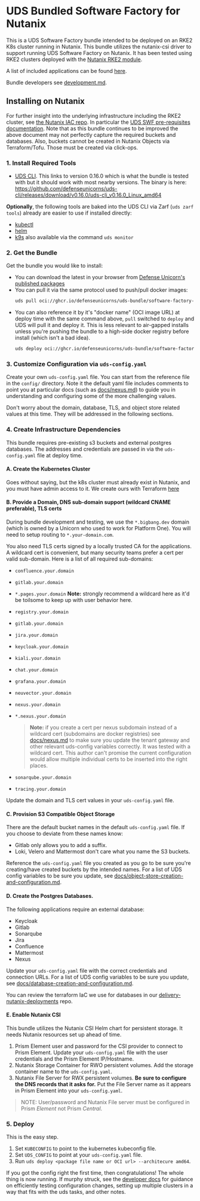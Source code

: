# UDS Bundled Software Factory for Nutanix

This is a UDS Software Factory bundle intended to be deployed on an RKE2 K8s cluster running in Nutanix. This bundle utilizes the nutanix-csi driver to support running UDS Software Factory on Nutanix. It has been tested using RKE2 clusters deployed with the [Nutanix RKE2 module](https://github.com/defenseunicorns/delivery-nutanix-iac/tree/main/modules/rke2).

A list of included applications can be found [here](docs/packages-and-dependencies.md).

Bundle developers see [development.md](docs/development.md).

## Installing on Nutanix

For further insight into the underlying infrastructure including the RKE2 cluster, see [the Nutanix IAC repo](https://github.com/defenseunicorns/delivery-nutanix-iac/tree/main). In particular the [UDS SWF pre-requisites documentation](https://github.com/defenseunicorns/delivery-nutanix-iac/blob/main/docs/uds-swf-prereqs.md). Note that as this bundle continues to be improved the above document may not perfectly capture the required buckets and databases. Also, buckets cannot be created in Nutanix Objects via Terraform/Tofu. Those must be created via click-ops.

### 1. Install Required Tools

- [UDS CLI](https://github.com/defenseunicorns/uds-cli/tree/v0.16.0). This links to version 0.16.0 which is what the bundle is tested with but it should work with most nearby versions. The binary is here: <https://github.com/defenseunicorns/uds-cli/releases/download/v0.16.0/uds-cli_v0.16.0_Linux_amd64>

**Optionally**, the following tools are baked into the UDS CLI via Zarf (`uds zarf tools`) already are easier to use if installed directly:

- [kubectl](https://kubernetes.io/docs/tasks/tools/#kubectl)
- [helm](https://helm.sh/docs/intro/install/)
- [k9s](https://k9scli.io/topics/install/) also available via the command `uds monitor`

### 2. Get the Bundle

Get the bundle you would like to install:
  - You can download the latest in your browser from [Defense Unicorn's published packages](https://github.com/orgs/defenseunicorns/packages?repo_name=uds-bundle-software-factory-nutanix)
  - You can pull it via the same protocol used to push/pull docker images:
    ```bash
    uds pull oci://ghcr.io/defenseunicorns/uds-bundle/software-factory-nutanix-rke2:0.4.3 --architecture amd64`
    ```
  - You can also reference it by it's "docker name" (OCI image URL) at deploy time with the same command above, `pull` switched to `deploy` and UDS will pull it and deploy it. This is less relevant to air-gapped installs unless you're pushing the bundle to a high-side docker registry before install (which isn't a bad idea).
    ```bash
    uds deploy oci://ghcr.io/defenseunicorns/uds-bundle/software-factory-nutanix-rke2:0.4.3 --architecture amd64`
    ```

### 3. Customize Configuration via `uds-config.yaml`

Create your own `uds-config.yaml` file. You can start from the reference file in the `config/` directory. Note it the default yaml file includes comments to point you at particular docs (such as [docs/nexus.md](docs/nexus.md)) to guide you in understanding and configuring some of the more challenging values.

Don't worry about the domain, database, TLS, and object store related values at this time. They will be addressed in the following sections.

### 4. Create Infrastructure Dependencies

This bundle requires pre-existing s3 buckets and external postgres databases. The addresses and credentials are passed in via the `uds-config.yaml` file at deploy time.

#### A. Create the Kubernetes Cluster

Goes without saying, but the k8s cluster must already exist in Nutanix, and you must have admin access to it. We create ours with Terraform [here](https://github.com/defenseunicorns/delivery-nutanix-iac/tree/main)

#### B. Provide a Domain, DNS sub-domain support (wildcard CNAME preferable), TLS certs

During bundle development and testing, we use the `*.bigbang.dev` domain (which is owned by a Unicorn who used to work for Platform One). You will need to setup routing to `*.your-domain.com`.

You also need TLS certs signed by a locally trusted CA for the applications. A wildcard cert is convenient, but many security teams prefer a cert per valid sub-domain. Here is a list of all required sub-domains:

  - `confluence.your.domain`
  - `gitlab.your.domain`
  - `*.pages.your.domain` **Note:** strongly recommend a wildcard here as it'd be toilsome to keep up with user behavior here.
  - `registry.your.domain`
  - `gitlab.your.domain`
  - `jira.your.domain`
  - `keycloak.your.domain`
  - `kiali.your.domain`
  - `chat.your.domain`
  - `grafana.your.domain`
  - `neuvector.your.domain`
  - `nexus.your.domain`
  - `*.nexus.your.domain`

    > **Note:** if you create a cert per nexus subdomain instead of a wildcard cert (subdomains are docker registries) see [docs/nexus.md](docs/nexus.md) to make sure you update the tenant gateway and other relevant uds-config variables correctly. It was tested with a wildcard cert. This author can't promise the current configuration would allow multiple individual certs to be inserted into the right places.

  - `sonarqube.your.domain`
  - `tracing.your.domain`

Update the domain and TLS cert values in your `uds-config.yaml` file.

#### C. Provision S3 Compatible Object Storage

There are the default bucket names in the default `uds-config.yaml` file. If you choose to deviate from these names know:
- Gitlab only allows you to add a suffix.
- Loki, Velero and Mattermost don't care what you name the S3 buckets.

Reference the `uds-config.yaml` file you created as you go to be sure you're creating/have created buckets by the intended names. For a list of UDS config variables to be sure you update, see [docs/object-store-creation-and-configuration.md](docs/object-store-creation-and-configuration.md).

#### D. Create the Postgres Databases.

The following applications require an external database:
- Keycloak
- Gitlab
- Sonarqube
- Jira
- Confluence
- Mattermost
- Nexus

Update your `uds-config.yaml` file with the correct credentials and connection URLs. For a list of UDS config variables to be sure you update, see [docs/database-creation-and-configuration.md](docs/database-creation-and-configuration.md).

You can review the terraform IaC we use for databases in our [delivery-nutanix-deployments](https://github.com/defenseunicorns/delivery-nutanix-deployments) repo.

#### E. Enable Nutanix CSI

This bundle utilizes the Nutanix CSI Helm chart for persistent storage. It needs Nutanix resources set up ahead of time.

1. Prism Element user and password for the CSI provider to connect to Prism Element. Update your `uds-config.yaml` file with the user credentials and the Prism Element IP/Hostname.
2. Nutanix Storage Container for RWO persistent volumes. Add the storage container name to the `uds-config.yaml`.
3. Nutanix File Server for RWX persistent volumes. **Be sure to configure the DNS records that it asks for.** Put the File Server name as it appears in Prism Element into your `uds-config.yaml`.

> NOTE: User/password and Nutanix File server must be configured in Prism _Element_ not Prism _Central_.

### 5. Deploy

This is the easy step.

1. Set `KUBECONFIG` to point to the kubernetes kubeconfig file.
2. Set `UDS_CONFIG` to point at your `uds-config.yaml` file.
3. Run `uds deploy <package file name or OCI url> --architecure amd64`.

If you got the config right the first time, then congratulations! The whole thing is now running. If murphy struck, see the [developer docs](docs/development.md) for guidance on efficiently testing configuration changes, setting up multiple clusters in a way that fits with the uds tasks, and other notes.
